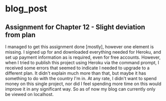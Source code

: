 #  blog_post
## Assignment for Chapter 12 - Slight deviation from plan

I managed to get this assignment done [mostly], however one element is missing. 
I signed up for and downloaded everything needed for Heroku, and set up payment
information as is required, even for free accounts. However, when I tried to 
publish this project using Heroku via the command prompt, I received some errors
that seemed to indicate I needed to upgrade to a different plan. It didn't explain
much more than that, but maybe it has something to do with the country I'm in. At 
any rate, I didn't want to spend money on this single project, nor did I feel spending 
more time on this would improve it in any significant way. So as of now my blog can 
currently only be viewed on localhost. 
